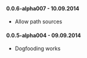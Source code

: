 #### 0.0.6-alpha007 - 10.09.2014
* Allow path sources

#### 0.0.5-alpha004 - 09.09.2014
* Dogfooding works